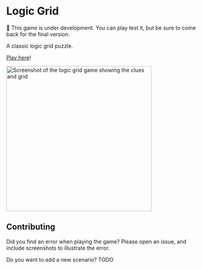 # Logic Grid

:construction: This game is under development. You can play test it, but be sure to come back for the final version.

A classic logic grid puzzle.

[Play here](https://skedwards88.github.io/logic-grid/)!

<img width="385" alt="Screenshot of the logic grid game showing the clues and grid" src="https://github.com/github/docs-content/assets/25328854/e5f7f022-beb9-4e0e-8356-42a4b15fcf08">

## Contributing

Did you find an error when playing the game? Please open an issue, and include screenshots to illustrate the error.

Do you want to add a new scenario? TODO
